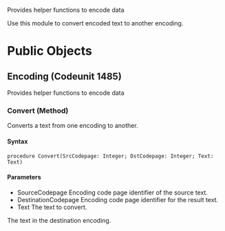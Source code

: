 Provides helper functions to encode data

Use this module to convert encoded text to another encoding.

# Public Objects
## Encoding (Codeunit 1485)

 Provides helper functions to encode data

### Convert (Method)

 Converts a text from one encoding to another.
 
#### Syntax
```
procedure Convert(SrcCodepage: Integer; DstCodepage: Integer; Text: Text)
```
#### Parameters
* SourceCodepage
Encoding code page identifier of the source text.
* DestinationCodepage
Encoding code page identifier for the result text.
* Text
The text to convert.

 The text in the destination encoding.